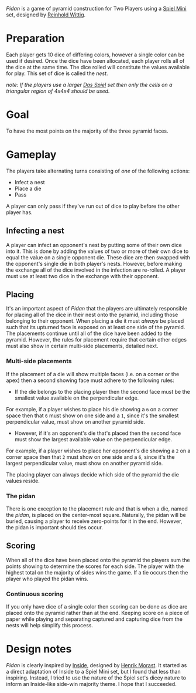 *Pidan* is a game of pyramid construction for Two Players using a [Spiel Mini](http://boardgamegeek.com/boardgame/110073/spiel-mini) set, designed by [Reinhold Wittig](http://www.perlhuhn.de/).

Preparation
===========

Each player gets 10 dice of differing colors, however a single color can be used if desired.  Once the dice have been allocated, each player rolls all of the dice at the same time.  The dice rolled will constitute the values available for play. This set of dice is called the *nest*.

*note: If the players use a larger  [Das Spiel](http://boardgamegeek.com/boardgame/2229/spiel) set then only the cells on a triangular region of 4x4x4 should be used.*

Goal
====

To have the most points on the majority of the three pyramid faces.

Gameplay
========

The players take alternating turns consisting of *one* of the following actions:

 * Infect a nest
 * Place a die
 * Pass
 
A player can only pass if they've run out of dice to play before the other player has.

Infecting a nest
----------------

A player can infect an opponent's nest by putting some of their own dice into it.  This is done by adding the values of two or more of their own dice to equal the value on a single opponent die.  These dice are then swapped with the opponent's single die in both player's nests.  However, before making the exchange all of the dice involved in the infection are re-rolled.  A player must use at least two dice in the exchange with their opponent.

Placing
-------

It's an important aspect of *Pidan* that the players are ultimately responsible for placing all of the dice in their nest onto the pyramid, including those belonging to their opponent.  When placing a die it must *always* be placed such that its upturned face is exposed on at least one side of the pyramid.  The placements continue until all of the dice have been added to the pyramid.  However, the rules for placement require that certain other edges must also show in certain multi-side placements, detailed next.

### Multi-side placements

If the placement of a die will show multiple faces (i.e. on a corner or the apex) then a second showing face must adhere to the following rules:

  - If the die belongs to the placing player then the second face must 
    be the smallest value available on the perpendicular edge.

For example, if a player wishes to place his die showing a `6` on a corner space then that `6` must show on one side and a `1`, since it's the smallest perpendicular value, must show on another pyramid side.

  - However, if it's an opponent's die that's placed then the second
    face must show the largest available value on the perpendicular
	edge.

For example, if a player wishes to place her opponent's die showing a `2` on a corner space then that `2` must show on one side and a `6`, since it's the largest perpendicular value, must show on another pyramid side.

The placing player can always decide which side of the pyramid the die values reside.

### The pidan

There is one exception to the placement rule and that is when a die, named the *pidan*, is placed on the center-most square.  Naturally, the pidan will be buried, causing a player to receive zero-points for it in the end.  However, the pidan is important should ties occur.

Scoring
-------

When all of the dice have been placed onto the pyramid the players sum the points showing to determine the scores for each side.  The player with the highest total on the majority of sides wins the game.  If a tie occurs then the player who played the pidan wins.

### Continuous scoring

If you only have dice of a single color then scoring can be done as dice are placed onto the pyramid rather than at the end.  Keeping score on a piece of paper while playing and separating captured and capturing dice from the nests will help simplify this process.

Design notes
============

*Pidan* is clearly inspired by [Inside](http://boardgamegeek.com/boardgame/30179/inside), designed by [Henrik Morast](http://boardgamegeek.com/boardgamedesigner/9007/henrik-morast).  It started as a direct adaptation of Inside to a Spiel Mini set, but I found that less than inspiring.  Instead, I tried to use the nature of the Spiel set's dicey nature to inform an Inside-like side-win majority theme.  I hope that I succeeded.


